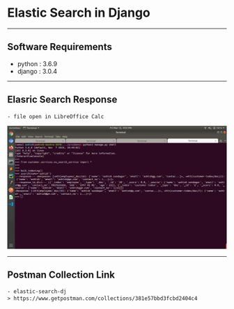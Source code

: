 # Elastic Search in Django

---
## Software Requirements
- python : 3.6.9
- django : 3.0.4


---
## Elasric Search Response
	- file open in LibreOffice Calc
<kbd><img src="/imgs-readme/screenshot_from_2020-03-13_16-33-50.png" alt="django_default-page_v1-1" title="django_default-page"></img></kbd>


---
## Postman Collection Link
	- elastic-search-dj
	> https://www.getpostman.com/collections/381e57bbd3fcbd2404c4


